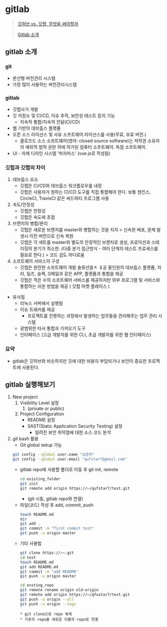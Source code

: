 # gitlab
> [깃허브 vs. 깃랩, 무엇을 써야할까](https://zdnet.co.kr/view/?no=20220804135812)
> 
> [Gitlab 소개](https://opentutorials.org/module/567/4933)

## gitlab 소개
### git
* 분산형 버전관리 시스템
* 가장 많이 사용하는 버전관리시스템
### gitlab
* 깃랩사가 개발
* 깃 저장소 및 CI/CD, 이슈 추적, 보안성 테스트 등의 기능
  * 지속적 통합/지속적 전달(CI/CD)
* 웹 기반의 데브옵스 플랫폼
* 오픈 소스 라이선스 및 사유 소프트웨어 라이선스를 사용(무료, 유료 버전.)
  * 클로즈드 소스 소프트웨어(영어: closed source software)는 저작권 소유자의 예외적 법적 권한 하에 허가된 컴퓨터 소프트웨어. 독점 소프트웨어.
* UI - 자체 디자인 시스템 '파자마스' (vue.js로 작성됨)
### 깃헙과 깃랩의 차이
1. 데브옵스 요소
   * 깃랩은 CI/CD와 데브옵스 워크플로우를 내장
   * 깃헙은 사용자가 원하는 CI/CD 도구를 직접 통합해야 한다. 보통 젠킨스, CircleCI, TravisCI 같은 써드파티 프로그램 사용
2. 속도/안정성
   * 깃랩은 안정성
   * 깃헙은 속도에 초점
3. 브랜치의 병합/분리
   * 깃헙은 새로운 브랜치를 master와 병합하는 것을 지지 > 신속한 배포, 문제 발생시 이전 버전으로 신속 복원
   * 깃랩은 각 세트를 master와 별도의 안정적인 브랜치로 생성, 프로덕션과 스테이징의 분기가 최소한. (다중 분기 접근방식 - 여러 단계의 테스트 프로세스를 필요로 한다.) > 코드 검도 까다로움
4. 소프트웨어 서비스의 구성
   * 깃랩은 완전한 소프트웨어 개발 솔류션을ㅈ ㅔ공 올인원의 데브옵스 플랫폼, 지라, 팀즈, 슬랙, G메일과 같은 APP, 플랫폼과 통합을 제공
   * 깃헙은 적은 수의 소프트웨어 서비스를 제공하지만 외부 프로그램 및 서비스와 통합하는 쉬운 방법을 제공 ( 깃헙 마켓 플레이스 )
* 유사점
  * 리눅스 서버에서 실행됨
  * 이슈 트래커를 제공 
    * 프로젝트를 진행하는 과정에서 발생하는 업무들을 관리해주는 업무 관리 시스템
  * 광범위한 타사 통합과 가져오기 도구
  * 인터페이스 (고급 개발자를 위한 CLI, 초급 개발자를 위한 웹 인터페이스)
### 요약
* gitlab은 깃허브와 비슷하지만 깃에 대한 비용이 부담되거나 보안이 중요한 프로젝트에 사용된다.

## gitlab 실행해보기
1. New project
   1. Visibility Level 설정
      1. (private or public)
   2. Project Configuration
      * README 설정
      * SAST(Static Application Security Testing) 설정
        * 알려진 보안 취약점에 대한 소스 코드 분석
2. git bash 활용
   * Git global setup 가능
   ```bash
   git config --global user.name "김준하"
   git config --global user.email "qufstar7@gmail.com"
   ```
   * gitlab repo에 사용할 폴더로 이동 후 git init, remote
      ```bash
      cd existing_folder
      git init
      git remote add origin https://~/qufstar7/test.git
      ```
      * (git 시동, gitlab repo와 연결)
   * 파일(코드) 작성 후 add, commit, push
      ```bash
      touch README.md
      dir
      git add .
      git commit -m "first commit test"
      git push -u origin master
      ```
   * 기타 사용법
      ```bash
      git clone https://~~.git
      cd test
      touch README.md
      git add README.md
      git commit -m "add README"
      git push -u origin master

      cd exsting_repo
      git remote rename origin old-origin
      git remote add origin https://~/qfustar7/test.git
      git push -u origin --all
      git push -u origin --tags
      ```
         * git clone으로 repo 복제
         * 기존의 repo를 새로운 이름의 repo로 연결